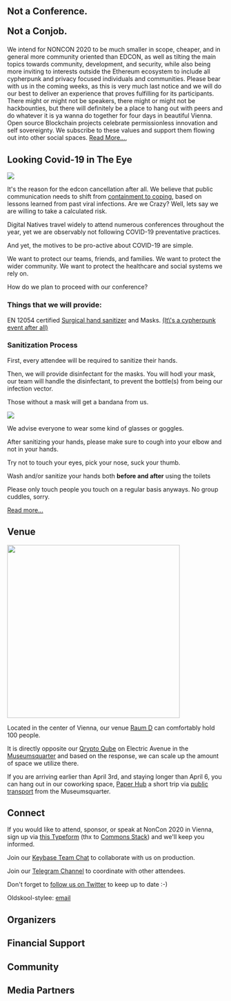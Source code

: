 <HeroImage state></HeroImage>

<Cta to="https://the-commons-stack.typeform.com/to/SemYgK" text="SIGNUP"></Cta>

<div>

## <p>Not a Conference.</p><p>Not a Conjob.</p>

We intend for NONCON 2020 to be much smaller in scope, cheaper,
and in general more community oriented than EDCON,
as well as tilting the main topics towards community, development, and security,
while also being more inviting to interests outside the Ethereum ecosystem
to include all cypherpunk and privacy focused individuals and communities.
Please bear with us in the coming weeks,
as this is very much last notice
and we will do our best to deliver an experience that proves fulfilling for its participants.
There might or might not be speakers, there might or might not be hackbounties,
but there will definitely be a place to hang out with peers
and do whatever it is ya wanna do together for four days in beautiful Vienna.
Open source Blockchain projects celebrate permissionless innovation and self sovereignty.
We subscribe to these values and support them flowing out into other social spaces.
[Read More...](https://www.parallele.at/not-a-conference-not-a-conjob/),
</div>

<div>

## Looking Covid-19 in The Eye

<Img src="/img/in-the-eye.jpg"></Img>

It's the reason for the edcon cancellation after all.
We believe that public communication needs to shift from
[containment to coping](https://www.psandman.com/col/swineflu2.htm),
based on lessons learned from past viral infections.
Are we Crazy? Well, lets say we are willing to take a calculated risk.

Digital Natives travel widely to attend numerous conferences throughout the year,
yet we are observably not following COVID-19 preventative practices.

And yet, the motives to be pro-active about COVID-19 are simple.

We want to protect our teams, friends, and families.
We want to protect the wider community.
We want to protect the healthcare and social systems we rely on.

How do we plan to proceed with our conference?

### Things that we will provide:

EN 12054 certified
[Surgical hand sanitizer](https://en.wikipedia.org/wiki/Hand_sanitizer#Surgical_hand_disinfection)
and Masks.
[(It\\\'s a cypherpunk event after all)](https://twitter.com/TheRealSmuggler/status/1203361366708494342?s=20)

### Sanitization Process

First, every attendee will be required to sanitize their hands.

Then, we will provide disinfectant for the masks.
You will hodl your mask,
our team will handle the disinfectant,
to prevent the bottle(s) from being our infection vector.

Those without a mask will get a bandana from us.

<Img class="center" src="/img/bandana.png"></Img>

We advise everyone to wear some kind of glasses or goggles. <DealWithIt state></DealWithIt>

After sanitizing your hands,
please make sure to cough into your elbow and not in your hands.

Try not to touch your eyes, pick your nose, suck your thumb.

Wash and/or sanitize your hands both **before and after** using the toilets

Please only touch people you touch on a regular basis anyways. No group cuddles, sorry.

[Read more...](https://www.parallele.at/lets-look-covid-19-dead-in-the-eye/)
</div>

<div>

## Venue

<Img class="pageImg" src="/img/qryptoquberaumd.jpg" height="400"></Img>

Located in the center of Vienna,
our venue
[Raum D](https://www.mqw.at/en/institutions/q21/institutions/raum-d-q21)
can comfortably hold 100 people.

It is directly opposite our
[Qrypto Qube](https://www.parallele.at/#qrypto-qube)
on Electric Avenue in the
[Museumsquarter](https://www.mqw.at/institutionen/q21/)
and based on the response, we can scale up the amount of space we utilize there.

If you are arriving earlier than April 3rd,
and staying longer than April 6, you can hang out in our coworking space,
[Paper Hub](https://www.parallele.at/#paperhub-coworking)
a short trip via
[public transport](https://www.google.com/maps/dir/MuseumsQuartier,+Museumsplatz,+Vienna/Hofstattgasse+4,+1180+Wien/@48.2167831,16.3352999,14z/data=!3m1!4b1!4m14!4m13!1m5!1m1!1s0x476d07903eeb4fdf:0x94d429b3eb41ebff!2m2!1d16.3586166!2d48.2033369!1m5!1m1!1s0x476d07d13a94c74d:0x9a5f70aab1cc7fb5!2m2!1d16.3409366!2d48.2283202!3e3)
from the Museumsquarter.
</div>

<div id="contacts">

## Connect

If you would like to attend, sponsor, or speak at NonCon 2020 in Vienna,
sign up via [this Typeform](https://the-commons-stack.typeform.com/to/SemYgK)
(thx to [Commons Stack](https://commonsstack.org))
and we'll keep you informed.

Join our
[Keybase Team Chat](https://keybase.io/team/nonconorg)
to collaborate with us on production.

Join our
[Telegram Channel](https://t.me/joinchat/E9fhuBVwENCRcC3-df9wxA)
to coordinate with other attendees.

Don't forget to
[follow us on Twitter](https://twitter.com/ParallelePolis)
to keep up to date :-)

Oldskool-stylee: [email](mailto:info@parallele.at)

## Organizers

<Organizers items="[
  {
    img: '/img/organizers/parallele.jpg',
    to: 'https://parallele.at',
    title: 'parallele polis',
  },
  {
    img: '/img/organizers/institue-for-cryptoeconomics.jpg',
    to: 'https://www.wu.ac.at/cryptoeconomics',
    title: 'Cryptoeconomic Institute',
  },
  {
    img: '/img/organizers/bwb.png',
    to: 'https://bwb.is',
    title: 'bwb.is',
  },
]"></Organizers>

## Financial Support

<List items="[
{
  img: '/img/sponsors/parity.jpg',
  to: 'https://parity.io/substrate',
  title: 'parity',
},
{
  img: '/img/sponsors/raiden.jpg',
  to: 'https://raiden.network',
  title: 'raiden',
},
{
  img: '/img/sponsors/status.png',
  to: 'https://status.im/',
  title: 'status',
},
{
  img: '/img/sponsors/keycard.png',
  to: 'https://keycard.tech/',
  title: 'keycard',
},
]"></List>


## Community

<List items="[
{
  img: '/img/community/goerli.jpg',
  to: 'https://goerli.net',
  title: 'Goerli Testnet',
},
{
  img: '/img/community/metagame.png',
  to: 'https://metagame.wtf',
  title: 'Metagame',
},
{
  img: '/img/community/metacartel.png',
  to: 'https://metacartel.org',
  title: 'Metacartel',
},
{
  img: '/img/community/giveth.jpg',
  to: 'https://giveth.io',
  title: 'Giveth',
},
{
  img: '/img/community/commonsstack.png',
  to: 'https://comonsstack.org',
  title: 'Commons Stack',
},
{
  img: '/img/community/mintbase.png',
  to: 'https://mintbase.io',
  title: 'Mintbase',
},
{
  img: '/img/community/DoD.png',
  to: 'https://twitter.com/ethberlin',
  title: 'ETH Berlin',
},
{
  img: '/img/community/rotki.png',
  to: 'https://rotki.com',
  title: 'Rotki',
},
{
  img: '/img/community/codechain.png',
  to: 'https://github.com/frankbraun/codechain',
  title: 'Codechain',
},
{
  img: '/img/community/webboot.png',
  to: 'https://webboot.org',
  title: 'Webboot',
},
{
  img: '/img/community/progressbar.png',
  to: 'https://progressbar.sk',
  title: 'Progressbar',
},
{
  img: '/img/community/ethmagicians.png',
  to: 'https://ethereum-magicians.org/',
  title: 'Eth Magicians',
},
{
  img: '/img/community/kickback.png',
  to: 'https://kickback.events',
  title: 'Kickback',
},
{
  img: '/img/community/poap.png',
  to: 'https://poap.xyz',
  title: 'POAP',
},
{
  img: '/img/community/swarm.png',
  to: 'https://swarm.ethereum.org',
  title: 'Swarm',
},
{
  img: '/img/community/ethturin.png',
  to: 'https://ethturin.com/',
  title: 'Eth Turin',
},
{
  img: '/img/community/leapdao.jpg',
  to: 'https://leapdao.org/',
  title: 'LeapDAO',
},
{
  img: '/img/community/daofest.jpg',
  to: 'https://daofest.io/',
  title: 'DAOfest',
},
{
  img: '/img/community/trustlines.png',
  to: 'https://trustlines.network/',
  title: 'Trustlines',
},
{
  img: '/img/community/whiteblock.png',
  to: 'https://whiteblock.io/',
  title: 'whiteblock',
},
{
  img: '/img/community/urbit.png',
  to: 'https://urbit.org',
  title: 'urbit',
fairdatasociety.jpg},
{
  img: '/img/community/fairdatasociety.jpg',
  to: 'https://fairdatasociety.org/',
  title: 'Fair Data Society',
},
{
  img: '/img/community/loki-network.jpg',
  to: 'https://loki.network/',
  title: 'Loki Network',
},
{
  img: '/img/community/condensat.tech.png',
  to: 'https://condensat.tech/',
  title: 'Condensat',
},
]"></List>

</div>

<div>

## Media Partners

<List items="[
{
  img: '/img/mediapartners/bitcoinundco.jpg',
  to: 'https://bitcoinundco.com',
  title: 'Bitcoin und co',
  },
]"></List>

</div>

<Cta to="https://app.ens.domains/name/noncon.eth" text="Donate"></Cta>

</div>
